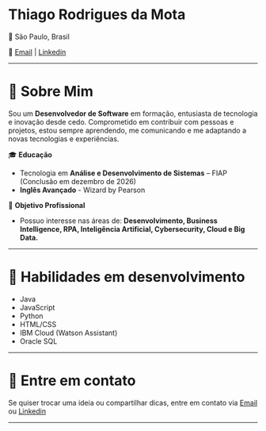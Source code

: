 # **Thiago Rodrigues da Mota**

📍 São Paulo, Brasil

📧 [Email](mailto:thiago_mota123@hotmail.com) | [Linkedin](https://www.linkedin.com/in/thiagomoota/)

---

 # 📌 **Sobre Mim**
 
Sou um **Desenvolvedor de Software** em formação, entusiasta de tecnologia e inovação desde cedo. Comprometido em contribuir com pessoas e projetos, estou sempre aprendendo, me comunicando e me adaptando a novas tecnologias e experiências.

🎓 **Educação**

- Tecnologia em **Análise e Desenvolvimento de Sistemas** – FIAP (Conclusão em dezembro de 2026)
- **Inglês Avançado** - Wizard by Pearson

💼 **Objetivo Profissional**

- Possuo interesse nas áreas de: **Desenvolvimento, Business Intelligence, RPA, Inteligência Artificial, Cybersecurity, Cloud e Big Data.**

---

# 🚀 **Habilidades em desenvolvimento**

- Java
- JavaScript
- Python
- HTML/CSS
- IBM Cloud (Watson Assistant)
- Oracle SQL
  
---

# 💬 Entre em contato

Se quiser trocar uma ideia ou compartilhar dicas, entre em contato via [Email](mailto:thiago_mota123@hotmail.com) ou [Linkedin](https://www.linkedin.com/in/thiagomoota/)

---

